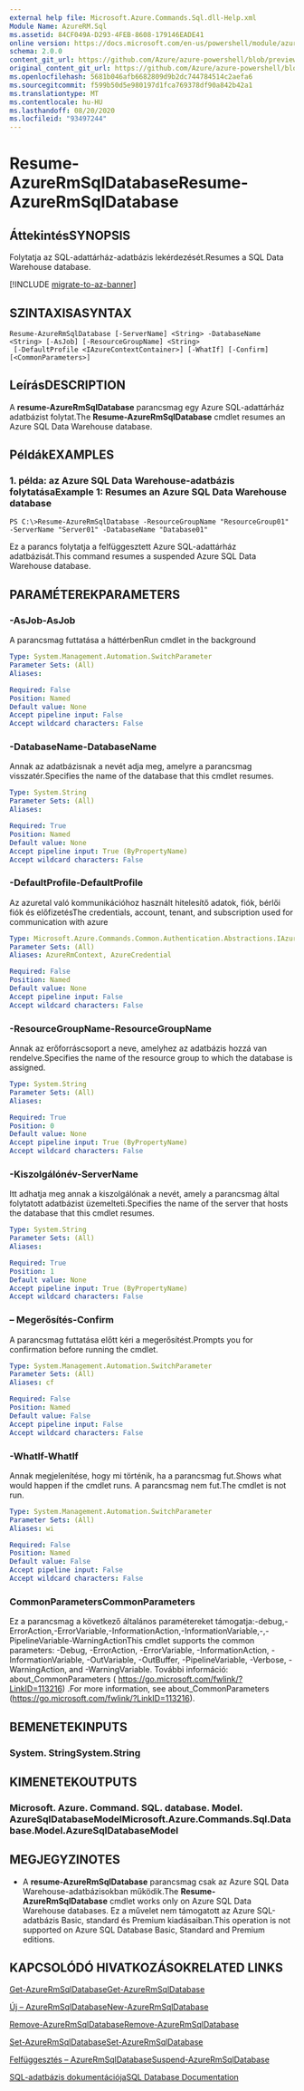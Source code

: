 ```yaml
---
external help file: Microsoft.Azure.Commands.Sql.dll-Help.xml
Module Name: AzureRM.Sql
ms.assetid: 84CF049A-D293-4FEB-8608-179146EADE41
online version: https://docs.microsoft.com/en-us/powershell/module/azurerm.sql/resume-azurermsqldatabase
schema: 2.0.0
content_git_url: https://github.com/Azure/azure-powershell/blob/preview/src/ResourceManager/Sql/Commands.Sql/help/Resume-AzureRmSqlDatabase.md
original_content_git_url: https://github.com/Azure/azure-powershell/blob/preview/src/ResourceManager/Sql/Commands.Sql/help/Resume-AzureRmSqlDatabase.md
ms.openlocfilehash: 5681b046afb6682809d9b2dc744784514c2aefa6
ms.sourcegitcommit: f599b50d5e980197d1fca769378df90a842b42a1
ms.translationtype: MT
ms.contentlocale: hu-HU
ms.lasthandoff: 08/20/2020
ms.locfileid: "93497244"
---
```

# <span data-ttu-id="7fef1-101">Resume-AzureRmSqlDatabase</span><span class="sxs-lookup"><span data-stu-id="7fef1-101">Resume-AzureRmSqlDatabase</span></span>

## <span data-ttu-id="7fef1-102">Áttekintés</span><span class="sxs-lookup"><span data-stu-id="7fef1-102">SYNOPSIS</span></span>
<span data-ttu-id="7fef1-103">Folytatja az SQL-adattárház-adatbázis lekérdezését.</span><span class="sxs-lookup"><span data-stu-id="7fef1-103">Resumes a SQL Data Warehouse database.</span></span>

[!INCLUDE [migrate-to-az-banner](../../includes/migrate-to-az-banner.md)]

## <span data-ttu-id="7fef1-104">SZINTAXISA</span><span class="sxs-lookup"><span data-stu-id="7fef1-104">SYNTAX</span></span>

```
Resume-AzureRmSqlDatabase [-ServerName] <String> -DatabaseName <String> [-AsJob] [-ResourceGroupName] <String>
 [-DefaultProfile <IAzureContextContainer>] [-WhatIf] [-Confirm] [<CommonParameters>]
```

## <span data-ttu-id="7fef1-105">Leírás</span><span class="sxs-lookup"><span data-stu-id="7fef1-105">DESCRIPTION</span></span>
<span data-ttu-id="7fef1-106">A **resume-AzureRmSqlDatabase** parancsmag egy Azure SQL-adattárház adatbázist folytat.</span><span class="sxs-lookup"><span data-stu-id="7fef1-106">The **Resume-AzureRmSqlDatabase** cmdlet resumes an Azure SQL Data Warehouse database.</span></span>

## <span data-ttu-id="7fef1-107">Példák</span><span class="sxs-lookup"><span data-stu-id="7fef1-107">EXAMPLES</span></span>

### <span data-ttu-id="7fef1-108">1. példa: az Azure SQL Data Warehouse-adatbázis folytatása</span><span class="sxs-lookup"><span data-stu-id="7fef1-108">Example 1: Resumes an Azure SQL Data Warehouse database</span></span>
```
PS C:\>Resume-AzureRmSqlDatabase -ResourceGroupName "ResourceGroup01" -ServerName "Server01" -DatabaseName "Database01"
```

<span data-ttu-id="7fef1-109">Ez a parancs folytatja a felfüggesztett Azure SQL-adattárház adatbázisát.</span><span class="sxs-lookup"><span data-stu-id="7fef1-109">This command resumes a suspended Azure SQL Data Warehouse database.</span></span>

## <span data-ttu-id="7fef1-110">PARAMÉTEREK</span><span class="sxs-lookup"><span data-stu-id="7fef1-110">PARAMETERS</span></span>

### <span data-ttu-id="7fef1-111">-AsJob</span><span class="sxs-lookup"><span data-stu-id="7fef1-111">-AsJob</span></span>
<span data-ttu-id="7fef1-112">A parancsmag futtatása a háttérben</span><span class="sxs-lookup"><span data-stu-id="7fef1-112">Run cmdlet in the background</span></span>

```yaml
Type: System.Management.Automation.SwitchParameter
Parameter Sets: (All)
Aliases:

Required: False
Position: Named
Default value: None
Accept pipeline input: False
Accept wildcard characters: False
```

### <span data-ttu-id="7fef1-113">-DatabaseName</span><span class="sxs-lookup"><span data-stu-id="7fef1-113">-DatabaseName</span></span>
<span data-ttu-id="7fef1-114">Annak az adatbázisnak a nevét adja meg, amelyre a parancsmag visszatér.</span><span class="sxs-lookup"><span data-stu-id="7fef1-114">Specifies the name of the database that this cmdlet resumes.</span></span>

```yaml
Type: System.String
Parameter Sets: (All)
Aliases:

Required: True
Position: Named
Default value: None
Accept pipeline input: True (ByPropertyName)
Accept wildcard characters: False
```

### <span data-ttu-id="7fef1-115">-DefaultProfile</span><span class="sxs-lookup"><span data-stu-id="7fef1-115">-DefaultProfile</span></span>
<span data-ttu-id="7fef1-116">Az azuretal való kommunikációhoz használt hitelesítő adatok, fiók, bérlői fiók és előfizetés</span><span class="sxs-lookup"><span data-stu-id="7fef1-116">The credentials, account, tenant, and subscription used for communication with azure</span></span>

```yaml
Type: Microsoft.Azure.Commands.Common.Authentication.Abstractions.IAzureContextContainer
Parameter Sets: (All)
Aliases: AzureRmContext, AzureCredential

Required: False
Position: Named
Default value: None
Accept pipeline input: False
Accept wildcard characters: False
```

### <span data-ttu-id="7fef1-117">-ResourceGroupName</span><span class="sxs-lookup"><span data-stu-id="7fef1-117">-ResourceGroupName</span></span>
<span data-ttu-id="7fef1-118">Annak az erőforráscsoport a neve, amelyhez az adatbázis hozzá van rendelve.</span><span class="sxs-lookup"><span data-stu-id="7fef1-118">Specifies the name of the resource group to which the database is assigned.</span></span>

```yaml
Type: System.String
Parameter Sets: (All)
Aliases:

Required: True
Position: 0
Default value: None
Accept pipeline input: True (ByPropertyName)
Accept wildcard characters: False
```

### <span data-ttu-id="7fef1-119">-Kiszolgálónév</span><span class="sxs-lookup"><span data-stu-id="7fef1-119">-ServerName</span></span>
<span data-ttu-id="7fef1-120">Itt adhatja meg annak a kiszolgálónak a nevét, amely a parancsmag által folytatott adatbázist üzemelteti.</span><span class="sxs-lookup"><span data-stu-id="7fef1-120">Specifies the name of the server that hosts the database that this cmdlet resumes.</span></span>

```yaml
Type: System.String
Parameter Sets: (All)
Aliases:

Required: True
Position: 1
Default value: None
Accept pipeline input: True (ByPropertyName)
Accept wildcard characters: False
```

### <span data-ttu-id="7fef1-121">– Megerősítés</span><span class="sxs-lookup"><span data-stu-id="7fef1-121">-Confirm</span></span>
<span data-ttu-id="7fef1-122">A parancsmag futtatása előtt kéri a megerősítést.</span><span class="sxs-lookup"><span data-stu-id="7fef1-122">Prompts you for confirmation before running the cmdlet.</span></span>

```yaml
Type: System.Management.Automation.SwitchParameter
Parameter Sets: (All)
Aliases: cf

Required: False
Position: Named
Default value: False
Accept pipeline input: False
Accept wildcard characters: False
```

### <span data-ttu-id="7fef1-123">-WhatIf</span><span class="sxs-lookup"><span data-stu-id="7fef1-123">-WhatIf</span></span>
<span data-ttu-id="7fef1-124">Annak megjelenítése, hogy mi történik, ha a parancsmag fut.</span><span class="sxs-lookup"><span data-stu-id="7fef1-124">Shows what would happen if the cmdlet runs.</span></span>
<span data-ttu-id="7fef1-125">A parancsmag nem fut.</span><span class="sxs-lookup"><span data-stu-id="7fef1-125">The cmdlet is not run.</span></span>

```yaml
Type: System.Management.Automation.SwitchParameter
Parameter Sets: (All)
Aliases: wi

Required: False
Position: Named
Default value: False
Accept pipeline input: False
Accept wildcard characters: False
```

### <span data-ttu-id="7fef1-126">CommonParameters</span><span class="sxs-lookup"><span data-stu-id="7fef1-126">CommonParameters</span></span>
<span data-ttu-id="7fef1-127">Ez a parancsmag a következő általános paramétereket támogatja:-debug,-ErrorAction,-ErrorVariable,-InformationAction,-InformationVariable,-,-PipelineVariable-WarningAction</span><span class="sxs-lookup"><span data-stu-id="7fef1-127">This cmdlet supports the common parameters: -Debug, -ErrorAction, -ErrorVariable, -InformationAction, -InformationVariable, -OutVariable, -OutBuffer, -PipelineVariable, -Verbose, -WarningAction, and -WarningVariable.</span></span> <span data-ttu-id="7fef1-128">További információ: about_CommonParameters ( https://go.microsoft.com/fwlink/?LinkID=113216) .</span><span class="sxs-lookup"><span data-stu-id="7fef1-128">For more information, see about_CommonParameters (https://go.microsoft.com/fwlink/?LinkID=113216).</span></span>

## <span data-ttu-id="7fef1-129">BEMENETEK</span><span class="sxs-lookup"><span data-stu-id="7fef1-129">INPUTS</span></span>

### <span data-ttu-id="7fef1-130">System. String</span><span class="sxs-lookup"><span data-stu-id="7fef1-130">System.String</span></span>

## <span data-ttu-id="7fef1-131">KIMENETEK</span><span class="sxs-lookup"><span data-stu-id="7fef1-131">OUTPUTS</span></span>

### <span data-ttu-id="7fef1-132">Microsoft. Azure. Command. SQL. database. Model. AzureSqlDatabaseModel</span><span class="sxs-lookup"><span data-stu-id="7fef1-132">Microsoft.Azure.Commands.Sql.Database.Model.AzureSqlDatabaseModel</span></span>

## <span data-ttu-id="7fef1-133">MEGJEGYZI</span><span class="sxs-lookup"><span data-stu-id="7fef1-133">NOTES</span></span>
* <span data-ttu-id="7fef1-134">A **resume-AzureRmSqlDatabase** parancsmag csak az Azure SQL Data Warehouse-adatbázisokban működik.</span><span class="sxs-lookup"><span data-stu-id="7fef1-134">The **Resume-AzureRmSqlDatabase** cmdlet works only on Azure SQL Data Warehouse databases.</span></span> <span data-ttu-id="7fef1-135">Ez a művelet nem támogatott az Azure SQL-adatbázis Basic, standard és Premium kiadásaiban.</span><span class="sxs-lookup"><span data-stu-id="7fef1-135">This operation is not supported on Azure SQL Database Basic, Standard and Premium editions.</span></span>

## <span data-ttu-id="7fef1-136">KAPCSOLÓDÓ HIVATKOZÁSOK</span><span class="sxs-lookup"><span data-stu-id="7fef1-136">RELATED LINKS</span></span>

[<span data-ttu-id="7fef1-137">Get-AzureRmSqlDatabase</span><span class="sxs-lookup"><span data-stu-id="7fef1-137">Get-AzureRmSqlDatabase</span></span>](./Get-AzureRmSqlDatabase.md)

[<span data-ttu-id="7fef1-138">Új – AzureRmSqlDatabase</span><span class="sxs-lookup"><span data-stu-id="7fef1-138">New-AzureRmSqlDatabase</span></span>](./New-AzureRmSqlDatabase.md)

[<span data-ttu-id="7fef1-139">Remove-AzureRmSqlDatabase</span><span class="sxs-lookup"><span data-stu-id="7fef1-139">Remove-AzureRmSqlDatabase</span></span>](./Remove-AzureRmSqlDatabase.md)

[<span data-ttu-id="7fef1-140">Set-AzureRmSqlDatabase</span><span class="sxs-lookup"><span data-stu-id="7fef1-140">Set-AzureRmSqlDatabase</span></span>](./Set-AzureRmSqlDatabase.md)

[<span data-ttu-id="7fef1-141">Felfüggesztés – AzureRmSqlDatabase</span><span class="sxs-lookup"><span data-stu-id="7fef1-141">Suspend-AzureRmSqlDatabase</span></span>](./Suspend-AzureRmSqlDatabase.md)

[<span data-ttu-id="7fef1-142">SQL-adatbázis dokumentációja</span><span class="sxs-lookup"><span data-stu-id="7fef1-142">SQL Database Documentation</span></span>](https://docs.microsoft.com/azure/sql-database/)


